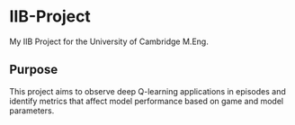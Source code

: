 # IIB-Project
My IIB Project for the University of Cambridge M.Eng.

## Purpose
This project aims to observe deep Q-learning applications in episodes and identify metrics that affect model performance based on game and model parameters.
